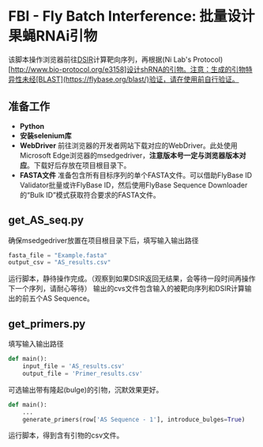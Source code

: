 # FBI - Fly Batch Interference: 批量设计果蝇RNAi引物

该脚本操作浏览器前往[DSIR](http://biodev.cea.fr/DSIR/DSIR.html)计算靶向序列，再根据(Ni Lab's Protocol)[http://www.bio-protocol.org/e3158]设计shRNA的引物。注意：生成的引物特异性未经[BLAST](https://flybase.org/blast/)验证，请在使用前自行验证。

## 准备工作
- **Python**
- **安装selenium库**
- **WebDriver**
    前往浏览器的开发者网站下载对应的WebDriver。此处使用Microsoft Edge浏览器的msedgedriver，**注意版本号一定与浏览器版本对应**。下载好后存放在项目根目录下。
- **FASTA文件**
    准备包含所有目标序列的单个FASTA文件。可以借助FlyBase  ID Validator批量或许FlyBase ID，然后使用FlyBase  Sequence Downloader的“Bulk ID”模式获取符合要求的FASTA文件。

## get_AS_seq.py
确保msedgedriver放置在项目根目录下后，填写输入输出路径
```python
fasta_file = "Example.fasta"
output_csv = "AS_results.csv"
```
运行脚本，静待操作完成。（观察到如果DSIR返回无结果，会等待一段时间再操作下一个序列，请耐心等待）
输出的cvs文件包含输入的被靶向序列和DSIR计算输出的前五个AS Sequence。

## get_primers.py
填写输入输出路径
```python
def main():
    input_file = 'AS_results.csv'
    output_file = 'Primer_results.csv'
```
可选输出带有隆起(bulge)的引物，沉默效果更好。
```python
def main():
    ...
    generate_primers(row['AS Sequence - 1'], introduce_bulges=True)
```
运行脚本，得到含有引物的csv文件。